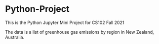 # Python-Project
This is the Python Jupyter Mini Project for CS102 Fall 2021


The data is a list of greenhouse gas emissions by region in New Zealand, Australia. 
